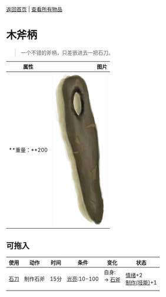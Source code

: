 [返回首页](index.md)   |  [查看所有物品](object.md)
# 木斧柄  
> 一个不错的斧柄，只差嵌进去一把石刀。  
  
  属性  |   图片   
 ----  |  ----:   
 **重量：**200  |  ![](Sprite/WoodHandle.png)   
  
## 可拖入  
使用  |  动作  |  时间  |  条件  |  变化  |  状态  
----  |  ----  |  ----  |  ----  |  ----  |  ----  
[石刀](StoneSharpened.md)  |  制作石斧  |  15分  |  [光亮](Light.md):10-100  |  自身:<br>→ [石斧](StoneAxe.md)<br><br>  |  [情绪](Morale.md)+2<br>[制作(技能)](Skill_Crafting.md)+1  
